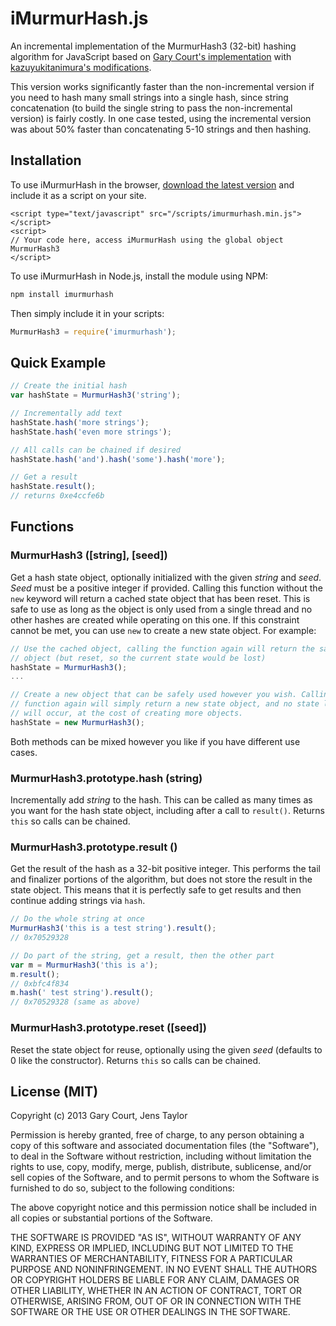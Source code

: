 # iMurmurHash.js

An incremental implementation of the MurmurHash3 \(32-bit\) hashing algorithm for JavaScript based on [Gary Court's implementation](https://github.com/garycourt/murmurhash-js) with [kazuyukitanimura's modifications](https://github.com/kazuyukitanimura/murmurhash-js).

This version works significantly faster than the non-incremental version if you need to hash many small strings into a single hash, since string concatenation \(to build the single string to pass the non-incremental version\) is fairly costly. In one case tested, using the incremental version was about 50% faster than concatenating 5-10 strings and then hashing.

## Installation

To use iMurmurHash in the browser, [download the latest version](https://raw.github.com/jensyt/imurmurhash-js/master/imurmurhash.min.js) and include it as a script on your site.

```markup
<script type="text/javascript" src="/scripts/imurmurhash.min.js"></script>
<script>
// Your code here, access iMurmurHash using the global object MurmurHash3
</script>
```

To use iMurmurHash in Node.js, install the module using NPM:

```bash
npm install imurmurhash
```

Then simply include it in your scripts:

```javascript
MurmurHash3 = require('imurmurhash');
```

## Quick Example

```javascript
// Create the initial hash
var hashState = MurmurHash3('string');

// Incrementally add text
hashState.hash('more strings');
hashState.hash('even more strings');

// All calls can be chained if desired
hashState.hash('and').hash('some').hash('more');

// Get a result
hashState.result();
// returns 0xe4ccfe6b
```

## Functions

### MurmurHash3 \(\[string\], \[seed\]\)

Get a hash state object, optionally initialized with the given _string_ and _seed_. _Seed_ must be a positive integer if provided. Calling this function without the `new` keyword will return a cached state object that has been reset. This is safe to use as long as the object is only used from a single thread and no other hashes are created while operating on this one. If this constraint cannot be met, you can use `new` to create a new state object. For example:

```javascript
// Use the cached object, calling the function again will return the same
// object (but reset, so the current state would be lost)
hashState = MurmurHash3();
...

// Create a new object that can be safely used however you wish. Calling the
// function again will simply return a new state object, and no state loss
// will occur, at the cost of creating more objects.
hashState = new MurmurHash3();
```

Both methods can be mixed however you like if you have different use cases.

### MurmurHash3.prototype.hash \(string\)

Incrementally add _string_ to the hash. This can be called as many times as you want for the hash state object, including after a call to `result()`. Returns `this` so calls can be chained.

### MurmurHash3.prototype.result \(\)

Get the result of the hash as a 32-bit positive integer. This performs the tail and finalizer portions of the algorithm, but does not store the result in the state object. This means that it is perfectly safe to get results and then continue adding strings via `hash`.

```javascript
// Do the whole string at once
MurmurHash3('this is a test string').result();
// 0x70529328

// Do part of the string, get a result, then the other part
var m = MurmurHash3('this is a');
m.result();
// 0xbfc4f834
m.hash(' test string').result();
// 0x70529328 (same as above)
```

### MurmurHash3.prototype.reset \(\[seed\]\)

Reset the state object for reuse, optionally using the given _seed_ \(defaults to 0 like the constructor\). Returns `this` so calls can be chained.

## License \(MIT\)

Copyright \(c\) 2013 Gary Court, Jens Taylor

Permission is hereby granted, free of charge, to any person obtaining a copy of this software and associated documentation files \(the "Software"\), to deal in the Software without restriction, including without limitation the rights to use, copy, modify, merge, publish, distribute, sublicense, and/or sell copies of the Software, and to permit persons to whom the Software is furnished to do so, subject to the following conditions:

The above copyright notice and this permission notice shall be included in all copies or substantial portions of the Software.

THE SOFTWARE IS PROVIDED "AS IS", WITHOUT WARRANTY OF ANY KIND, EXPRESS OR IMPLIED, INCLUDING BUT NOT LIMITED TO THE WARRANTIES OF MERCHANTABILITY, FITNESS FOR A PARTICULAR PURPOSE AND NONINFRINGEMENT. IN NO EVENT SHALL THE AUTHORS OR COPYRIGHT HOLDERS BE LIABLE FOR ANY CLAIM, DAMAGES OR OTHER LIABILITY, WHETHER IN AN ACTION OF CONTRACT, TORT OR OTHERWISE, ARISING FROM, OUT OF OR IN CONNECTION WITH THE SOFTWARE OR THE USE OR OTHER DEALINGS IN THE SOFTWARE.

